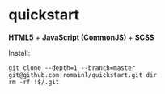 # quickstart

**HTML5** + **JavaScript (CommonJS)** + **SCSS**

Install:

    git clone --depth=1 --branch=master git@github.com:romainl/quickstart.git dir
    rm -rf !$/.git
